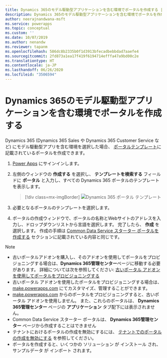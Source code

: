 ```yaml
---
title: Dynamics 365のモデル駆動型アプリケーションを含む環境でポータルを作成する | Microsoft Docs
description: Dynamics 365のモデル駆動型アプリケーションを含む環境でポータルを作成する方法を説明します。
author: neerajnandwana-msft
ms.service: powerapps
ms.topic: conceptual
ms.custom: ''
ms.date: 10/07/2019
ms.author: nenandw
ms.reviewer: tapanm
ms.openlocfilehash: 586dc8b2335b0f1d3913bfecadbebbdad7aaefe4
ms.sourcegitcommit: 2fd873a1ea17f419f6194714efffa47a9bd00c2e
ms.translationtype: HT
ms.contentlocale: ja-JP
ms.lasthandoff: 06/26/2020
ms.locfileid: "3506594"
---
```

# <a name="create-a-portal-in-an-environment-containing-model-driven-apps-in-dynamics-365"></a>Dynamics 365のモデル駆動型アプリケーションを含む環境でポータルを作成する

Dynamics 365 (Dynamics 365 Sales や Dynamics 365 Customer Service など) にモデル駆動型アプリを含む環境を選択した場合、 [ポータルテンプレート](portal-templates.md)に記載されているポータルを作成できます。

1.  [Power Apps](https://make.powerapps.com) にサインインします。

2.  左側のウィンドウの **作成する** を選択し、 **テンプレートを検索する** フィールドに **ポータル** と入力し、すべての Dynamics 365 ポータルのテンプレートを表示します。

    > [!div class=mx-imgBorder]
    > ![Dynamics 365 ポータル テンプレート](media/dynamics-portals.png "Dynamics 365 ポータル テンプレート")  

3.  必要となるポータルのテンプレートを選択します。

4.  ポータルの作成ウィンドウで、ポータルの名称とWebサイトのアドレスを入力し、ドロップダウンリストから言語を選択します。 完了したら、 **作成** を選択します。 作成の手順は [Common Data Service スターター ポータルを作成する](create-portal.md) セクションに記載されている内容と同じです。

> [!NOTE]
> - 古いポータルアドオンを購入し、そのアドオンを使用してポータルをプロビジョニングする場合は、**Dynamics 365管理センター**ページに移動する必要があります。 詳細については次を参照してください: [古いポータル アドオンを使用してポータルをプロビジョニングする](provision-portal-add-on.md)
> - 古いポータル アドオンを使用したポータルをプロビジョニングする場合は、 [make.powerapps.com](https://make.powerapps.com) にてカスタマイズ、管理することができます。
> - [make.powerapps.com](https://make.powerapps.com) からのポータルをプロビジョニングすると、古いポータル アドオンを使用しません。 また、これらのポータルは、 **Dynamics 365管理センター** ページの **アプリケーション** タブ配下には表示されません。
> - Common Data Service スターター ポータルは、 **Dynamics 365管理センター** ページから作成することはできません
> - テナントにおけるポータルの作成を無効にするには、 [テナントでのポータルの作成を無効にする](create-portal.md#disable-portal-creation-in-a-tenant) を参照してください。
> - ポータルを作成すると、いくつかの ソリューション が インストール され、サンプルデータ が インポート されます。

